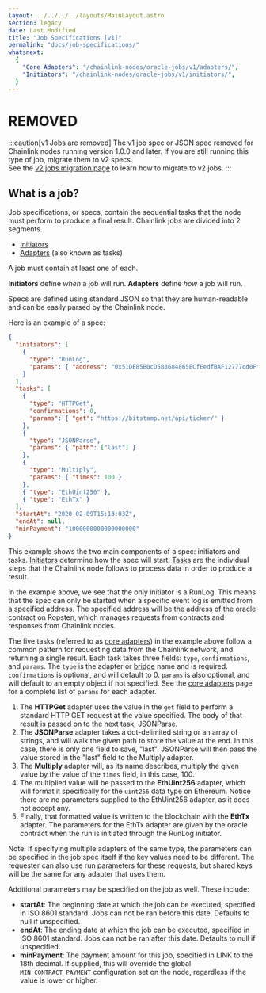 ```yaml
---
layout: ../../../../layouts/MainLayout.astro
section: legacy
date: Last Modified
title: "Job Specifications [v1]"
permalink: "docs/job-specifications/"
whatsnext:
  {
    "Core Adapters": "/chainlink-nodes/oracle-jobs/v1/adapters/",
    "Initiators": "/chainlink-nodes/oracle-jobs/v1/initiators/",
  }
---
```


# REMOVED

:::caution[v1 Jobs are removed]
The v1 job spec or JSON spec removed for Chainlink nodes running version 1.0.0 and later. If you are still running this type of job, migrate them to v2 specs.<br/>
See the [v2 jobs migration page](/chainlink-nodes/oracle-jobs/migration-v1-v2) to learn how to migrate to v2 jobs.
:::

## What is a job?

Job specifications, or specs, contain the sequential tasks that the node must perform to produce a final result. Chainlink jobs are divided into 2 segments.

- [Initiators](/chainlink-nodes/oracle-jobs/v1/initiators/)
- [Adapters](/chainlink-nodes/oracle-jobs/v1/adapters/) (also known as tasks)

A job must contain at least one of each.

**Initiators** define _when_ a job will run.
**Adapters** define _how_ a job will run.

Specs are defined using standard JSON so that they are human-readable and can be easily parsed by the Chainlink node.

Here is an example of a spec:

```json
{
  "initiators": [
    {
      "type": "RunLog",
      "params": { "address": "0x51DE85B0cD5B3684865ECfEedfBAF12777cd0Ff8" }
    }
  ],
  "tasks": [
    {
      "type": "HTTPGet",
      "confirmations": 0,
      "params": { "get": "https://bitstamp.net/api/ticker/" }
    },
    {
      "type": "JSONParse",
      "params": { "path": ["last"] }
    },
    {
      "type": "Multiply",
      "params": { "times": 100 }
    },
    { "type": "EthUint256" },
    { "type": "EthTx" }
  ],
  "startAt": "2020-02-09T15:13:03Z",
  "endAt": null,
  "minPayment": "1000000000000000000"
}
```

This example shows the two main components of a spec: initiators and tasks. [Initiators](/resources/glossary/#initiator) determine how the spec will start. [Tasks](/resources/glossary/#task-spec) are the individual steps that the Chainlink node follows to process data in order to produce a result.

In the example above, we see that the only initiator is a RunLog. This means that the spec can only be started when a specific event log is emitted from a specified address. The specified address will be the address of the oracle contract on Ropsten, which manages requests from contracts and responses from Chainlink nodes.

The five tasks (referred to as [core adapters](/chainlink-nodes/oracle-jobs/v1/adapters/)) in the example above follow a common pattern for requesting data from the Chainlink network, and returning a single result. Each task takes three fields: `type`, `confirmations`, and `params`. The `type` is the adapter or [bridge](/resources/glossary/#bridge) name and is required. `confirmations` is optional, and will default to 0. `params` is also optional, and will default to an empty object if not specified. See the [core adapters](/chainlink-nodes/oracle-jobs/v1/adapters/) page for a complete list of `params` for each adapter.

1. The **HTTPGet** adapter uses the value in the `get` field to perform a standard HTTP GET request at the value specified. The body of that result is passed on to the next task, JSONParse.
2. The **JSONParse** adapter takes a dot-delimited string or an array of strings, and will walk the given path to store the value at the end. In this case, there is only one field to save, "last". JSONParse will then pass the value stored in the "last" field to the Multiply adapter.
3. The **Multiply** adapter will, as its name describes, multiply the given value by the value of the `times` field, in this case, 100.
4. The multiplied value will be passed to the **EthUint256** adapter, which will format it specifically for the `uint256` data type on Ethereum. Notice there are no parameters supplied to the EthUint256 adapter, as it does not accept any.
5. Finally, that formatted value is written to the blockchain with the **EthTx** adapter. The parameters for the EthTx adapter are given by the oracle contract when the run is initiated through the RunLog initiator.

Note: If specifying multiple adapters of the same type, the parameters can be specified in the job spec itself if the key values need to be different. The requester can also use run parameters for these requests, but shared keys will be the same for any adapter that uses them.

Additional parameters may be specified on the job as well. These include:

- **startAt**: The beginning date at which the job can be executed, specified in ISO 8601 standard. Jobs can not be ran before this date. Defaults to null if unspecified.
- **endAt**: The ending date at which the job can be executed, specified in ISO 8601 standard. Jobs can not be ran after this date. Defaults to null if unspecified.
- **minPayment**: The payment amount for this job, specified in LINK to the 18th decimal. If supplied, this will override the global `MIN_CONTRACT_PAYMENT` configuration set on the node, regardless if the value is lower or higher.
